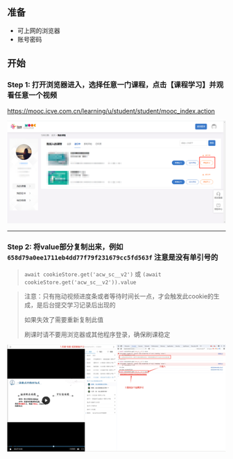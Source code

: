## 准备

- 可上网的浏览器
- 账号密码

## 开始

### Step 1: 打开浏览器进入，选择任意一门课程，点击【课程学习】并观看任意一个视频
https://mooc.icve.com.cn/learning/u/student/student/mooc_index.action

![1](./images/alicfw1.png)

---

### Step 2: 将value部分复制出来，例如 `658d79a0ee1711eb4dd77f79f231679cc5fd563f` 注意是没有单引号的
> `await cookieStore.get('acw_sc__v2')` 或 `(await cookieStore.get('acw_sc__v2')).value`

> 注意：只有拖动视频进度条或者等待时间长一点，才会触发此cookie的生成，是后台提交学习记录后出现的
> 
> 如果失效了需要重新复制此值
> 
> 刷课时请不要用浏览器或其他程序登录，确保刷课稳定
> 
> 

![2](./images/acw_sc__v2.png)


